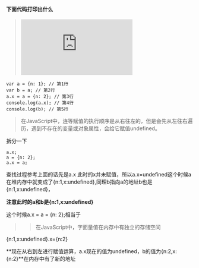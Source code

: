 #### 下面代码打印出什么

>![出处](https://github.com/windluo/learningProcess/blob/master/js/%E8%BF%9E%E7%AD%89%E8%B5%8B%E5%80%BC%E7%9A%84%E5%9D%91.md)

```
var a = {n: 1}; // 第1行
var b = a; // 第2行
a.x = a = {n: 2}; // 第3行
console.log(a.x); // 第4行
console.log(b); // 第5行
```
>在JavaScript中，连等赋值的执行顺序是从右往左的，但是会先从左往右遍历，遇到不存在的变量或对象属性，会给它赋值undefined。

拆分一下

```
a.x;
a = {n: 2};
a.x = a;
```
查找过程参考上面的话先是a.x 此时的x并未赋值，所以a.x=undefined这个时候a在堆内存中就变成了{n:1,x:undefined},同理b指向a的地址b也是{n:1,x:undefined}，

**注意此时的a和b是{n:1,x:undefined}**

这个时候a.x = a = {n: 2};相当于
>>在JavaScript中，字面量值在内存中有独立的存储空间

{n:1,x:undefined}.x={n:2}

**现在从右到左进行赋值运算，a.x现在的值为undefined，b的值为{n:2,x:{n:2}**在内存中有了新的地址

